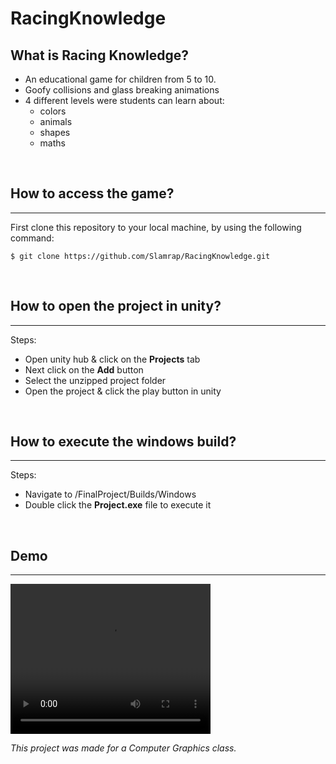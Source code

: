 # RacingKnowledge

## What is Racing Knowledge?
- An educational game for children from 5 to 10.
- Goofy collisions and glass breaking animations
- 4 different levels were students can learn about:
    - colors
    - animals
    - shapes
    - maths  
</br>

## How to access the game?
---
First clone this repository to your local machine, by using the following command:


```
$ git clone https://github.com/Slamrap/RacingKnowledge.git
```
</br>

## How to open the project in unity?
---
Steps:
* Open unity hub & click on the **Projects** tab
* Next click on the **Add** button
* Select the unzipped project folder
* Open the project & click the play button in unity 

</br>

## How to execute the windows build?
---
Steps:
* Navigate to /FinalProject/Builds/Windows
* Double click the **Project.exe** file to execute it

</br>

## Demo
---
<video width="320" height="240" controls>
  <source src="https://github.com/Slamrap/RacingKnowledge/blob/master/Resources/RacingKnowledge-Demo.mp4" type="video/mp4">
</video>

<i>This project was made for a Computer Graphics class.</i>

